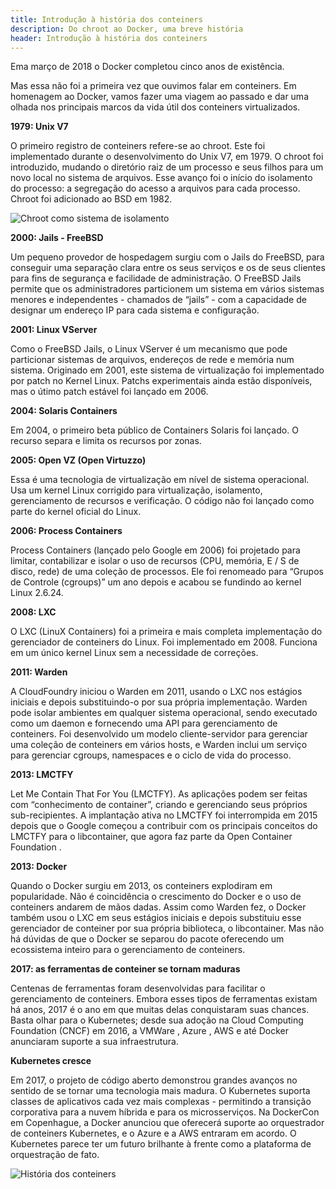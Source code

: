 ```yaml
---
title: Introdução à história dos conteiners
description: Do chroot ao Docker, uma breve história
header: Introdução à história dos conteiners
---
```


Ema março de 2018 o Docker completou cinco anos de existência.

Mas essa não foi a primeira vez que ouvimos falar em conteiners. Em homenagem ao Docker, vamos fazer uma viagem ao passado e dar uma olhada nos principais marcos da vida útil dos conteiners virtualizados.

**1979: Unix V7**

O primeiro registro de conteiners refere-se ao chroot. Este foi implementado durante o desenvolvimento do Unix V7, em 1979. O chroot foi introduzido, mudando o diretório raiz de um processo e seus filhos para um novo local no sistema de arquivos. Esse avanço foi o início do isolamento do processo: a segregação do acesso a arquivos para cada processo. Chroot foi adicionado ao BSD em 1982. 

![Chroot como sistema de isolamento](https://raw.githubusercontent.com/linuxnocafe/linuxnocafe.github.io/master/img/chroot.jpg)


**2000: Jails - FreeBSD**

Um pequeno provedor de hospedagem surgiu com o Jails do FreeBSD, para conseguir uma separação clara entre os seus serviços e os de seus clientes para fins de segurança e facilidade de administração.
O FreeBSD Jails permite que os administradores particionem um sistema em vários sistemas menores e independentes - chamados de “jails” - com a capacidade de designar um endereço IP para cada sistema e configuração.

**2001: Linux VServer**

Como o FreeBSD Jails, o Linux VServer é um mecanismo que pode particionar sistemas de arquivos, endereços de rede e memória num sistema. Originado em 2001, este sistema de virtualização foi implementado por patch no Kernel Linux. Patchs experimentais ainda estão disponíveis, mas o útimo patch estável foi lançado em 2006.

**2004: Solaris Containers**

Em 2004, o primeiro beta público de Containers Solaris  foi lançado. O recurso separa e limita os recursos por zonas.

**2005: Open VZ (Open Virtuzzo)**

Essa é uma tecnologia de virtualização em nível de sistema operacional. Usa um kernel Linux corrigido para virtualização, isolamento, gerenciamento de recursos e verificação. O código não foi lançado como parte do kernel oficial do Linux.

**2006: Process Containers**

Process Containers (lançado pelo Google em 2006) foi projetado para limitar, contabilizar e isolar o uso de recursos (CPU, memória, E / S de disco, rede) de uma coleção de processos. Ele foi renomeado para “Grupos de Controle (cgroups)” um ano depois e acabou se fundindo ao kernel Linux 2.6.24.

**2008: LXC**

O LXC (LinuX Containers) foi a primeira e mais completa implementação do gerenciador de conteiners do Linux. Foi implementado em 2008. Funciona em um único kernel Linux sem a necessidade de correções. 

**2011: Warden**

A CloudFoundry iniciou o Warden em 2011, usando o LXC nos estágios iniciais e depois substituindo-o por sua própria implementação. Warden pode isolar ambientes em qualquer sistema operacional, sendo executado como um daemon e fornecendo uma API para gerenciamento de conteiners. Foi desenvolvido um modelo cliente-servidor para gerenciar uma coleção de conteiners em vários hosts, e Warden inclui um serviço para gerenciar cgroups, namespaces e o ciclo de vida do processo.

**2013: LMCTFY**

Let Me Contain That For You (LMCTFY). As aplicações podem ser feitas com “conhecimento de container”, criando e gerenciando seus próprios sub-recipientes. A implantação ativa no LMCTFY foi interrompida em 2015 depois que o Google começou a contribuir com os principais conceitos do LMCTFY para o libcontainer, que agora faz parte da Open Container Foundation .

**2013: Docker**

Quando o Docker surgiu em 2013, os conteiners explodiram em popularidade. Não é coincidência o crescimento do  Docker e o uso de conteiners andarem de mãos dadas. Assim como Warden fez, o Docker também usou o LXC em seus estágios iniciais e depois substituiu esse gerenciador de conteiner por sua própria biblioteca, o libcontainer. Mas não há dúvidas de que o Docker se separou do pacote oferecendo um ecossistema inteiro para o gerenciamento de conteiners.  

**2017: as ferramentas de conteiner se tornam maduras**

Centenas de ferramentas foram desenvolvidas para facilitar o gerenciamento de conteiners. Embora esses tipos de ferramentas existam há anos, 2017 é o ano em que muitas delas conquistaram suas chances. Basta olhar para o Kubernetes; desde sua adoção na Cloud Computing Foundation (CNCF) em 2016, a VMWare , Azure , AWS e até Docker anunciaram suporte a sua infraestrutura.  

**Kubernetes cresce**

Em 2017, o projeto de código aberto demonstrou grandes avanços no sentido de se tornar uma tecnologia mais madura. O Kubernetes suporta classes de aplicativos cada vez mais complexas - permitindo a transição corporativa para a nuvem híbrida e para os microsserviços. Na DockerCon em Copenhague, a Docker anunciou que oferecerá suporte ao orquestrador de conteiners Kubernetes, e o Azure e a AWS entraram em acordo. O Kubernetes parece ter um futuro brilhante à frente como a plataforma de orquestração de fato.  

![História dos conteiners](https://raw.githubusercontent.com/linuxnocafe/linuxnocafe.github.io/master/img/container-history.jpg)
